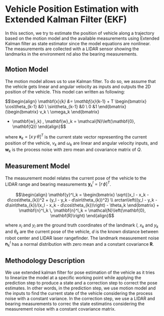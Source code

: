 # Vehicle Position Estimation with Extended Kalman Filter (EKF)
In this section, we try to estimate the position of vehicle along a trajectory based on the motion model and the available measurements using Extended Kalman filter as state estimator since the model equations are nonlinear.
The measurements are collected with a LIDAR sensor showing the landmarks in the environment nd also the bearing measurements. 

## Motion Model
The motion model allows us to use Kalman filter. To do so, we assume that the vehicle gets linear and angular velocity as inputs and outputs the 2D position of the vehicle. This model can written as following:

$$\begin{align}
\mathbf{x}_{k} &= \mathbf{x}_{k-1} + T
\begin{bmatrix}
\cos\theta_{k-1} &0 \\
\sin\theta_{k-1} &0 \\
0 &1
\end{bmatrix}
(\begin{bmatrix}
v_k \\
\omega_k
\end{bmatrix}
+ \mathbf{w}_k)
\, \mathbf{w}_k = \mathcal{N}\left(\mathbf{0}, \mathbf{Q})
\end{align}$$

where $\mathbf{x}_k = \left[ x \, y \, \theta \right]^T$ is the current state vector representing the current position of the vehicle, $v_k$ and $\omega_k$ are linear and angular velocity inputs, and $\mathbf{w}_k$ is the process noise with zero mean and covariance matrix of $Q$.


## Measurement Model

The measurement model relates the current pose of the vehicle to the LIDAR range and bearing measurements $\mathbf{y}^l_k = \left[r \, \phi \right]^T$.

$$\begin{align}
\mathbf{y}^l_k =
\begin{bmatrix}
\sqrt{(x_l - x_k - d\cos\theta_{k})^2 + (y_l - y_k - d\sin\theta_{k})^2} \\
arctan\left((y_l - y_k - d\sin\theta_{k})/(x_l - x_k - d\cos\theta_{k})\right) - \theta_k
\end{bmatrix}
+
\mathbf{n}^l_k
\, \mathbf{n}^l_k = \mathcal{N}\left(\mathbf{0}, \mathbf{R}\right)
\end{align}$$

where $x_l$ and $y_l$ are the ground truth coordinates of the landmark $l$, $x_k$ and $y_k$ and $\theta_{k}$ are the current pose of the vehicle, $d$ is the known distance between robot center and LIDAR laser rangefinder.
The landmark measurement noise $\mathbf{n}^l_k$ has a normal distribution with zero mean and a constant covariance $\mathbf{R}$.

## Methodology Description
We use extended kalman filter for pose estimation of the vehicle as it tries to linearize the model at a specific working point while applying the prediction step to produce a state and a correction step to correct the pose estimates. In other words, in the prediction step, we use motion model and the inputs to find the current state of the vehicle considering the process noise with a constant variance. In the correction step, we use a LIDAR and bearing measurements to correc the state estimatins considering the measurement noise with a constant covariance matrix. 

